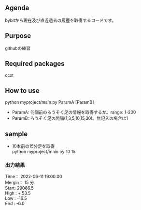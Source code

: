 ## Agenda
bybitから現在及び直近過去の履歴を取得するコードです。

## Purpose
githubの練習

## Required packages
ccxt

## How to use
python myproject/main.py ParamA [ParamB]
- ParamA: 何個前のろうそく足の情報を取得するか。range: 1-200
- ParamB: ろうそく足の間隔(1,3,5,10,15,30)。無記入の場合は1

## sample
- 10本前の15分足を取得  
python myproject/main.py 10 15 

### 出力結果
Time： 2022-06-11 19:00:00  
Mergin： 15 分  
Start: 29066.5  
High : + 53.5  
Low  :  -16.5  
End  : -6.0  